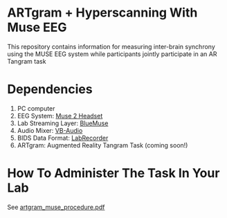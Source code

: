 # ARTgram + Hyperscanning With Muse EEG
This repository contains information for measuring inter-brain synchrony using the MUSE EEG system while participants jointly participate in an AR Tangram task

# Dependencies
1. PC computer
2. EEG System: [Muse 2 Headset](https://choosemuse.com/muse-2/)
3. Lab Streaming Layer: [BlueMuse](https://github.com/kowalej/BlueMuse)
4. Audio Mixer: [VB-Audio](https://vb-audio.com/Voicemeeter/banana.htm)
5. BIDS Data Format: [LabRecorder](https://github.com/labstreaminglayer/App-LabRecorder)
6. ARTgram: Augmented Reality Tangram Task (coming soon!)

# How To Administer The Task In Your Lab

See [artgram_muse_procedure.pdf](https://github.com/cogcommscience-lab/muse_artgram/blob/main/artgram_muse_procedure.pdf)

